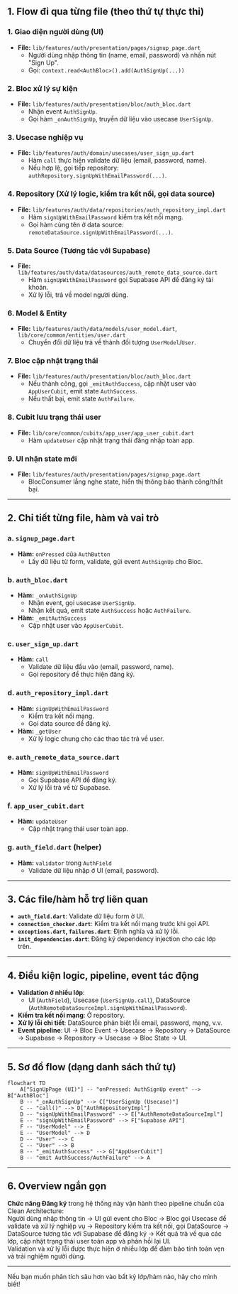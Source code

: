 ## 1. Flow đi qua từng file (theo thứ tự thực thi)

### 1. Giao diện người dùng (UI)

- **File:** `lib/features/auth/presentation/pages/signup_page.dart`
  - Người dùng nhập thông tin (name, email, password) và nhấn nút "Sign Up".
  - Gọi: `context.read<AuthBloc>().add(AuthSignUp(...))`

### 2. Bloc xử lý sự kiện

- **File:** `lib/features/auth/presentation/bloc/auth_bloc.dart`
  - Nhận event `AuthSignUp`.
  - Gọi hàm `_onAuthSignUp`, truyền dữ liệu vào usecase `UserSignUp`.

### 3. Usecase nghiệp vụ

- **File:** `lib/features/auth/domain/usecases/user_sign_up.dart`
  - Hàm `call` thực hiện validate dữ liệu (email, password, name).
  - Nếu hợp lệ, gọi tiếp repository: `authRepository.signUpWithEmailPassword(...)`.

### 4. Repository (Xử lý logic, kiểm tra kết nối, gọi data source)

- **File:** `lib/features/auth/data/repositories/auth_repository_impl.dart`
  - Hàm `signUpWithEmailPassword` kiểm tra kết nối mạng.
  - Gọi hàm cùng tên ở data source: `remoteDataSource.signUpWithEmailPassword(...)`.

### 5. Data Source (Tương tác với Supabase)

- **File:** `lib/features/auth/data/datasources/auth_remote_data_source.dart`
  - Hàm `signUpWithEmailPassword` gọi Supabase API để đăng ký tài khoản.
  - Xử lý lỗi, trả về model người dùng.

### 6. Model & Entity

- **File:** `lib/features/auth/data/models/user_model.dart`, `lib/core/common/entities/user.dart`
  - Chuyển đổi dữ liệu trả về thành đối tượng `UserModel`/`User`.

### 7. Bloc cập nhật trạng thái

- **File:** `lib/features/auth/presentation/bloc/auth_bloc.dart`
  - Nếu thành công, gọi `_emitAuthSuccess`, cập nhật user vào `AppUserCubit`, emit state `AuthSuccess`.
  - Nếu thất bại, emit state `AuthFailure`.

### 8. Cubit lưu trạng thái user

- **File:** `lib/core/common/cubits/app_user/app_user_cubit.dart`
  - Hàm `updateUser` cập nhật trạng thái đăng nhập toàn app.

### 9. UI nhận state mới

- **File:** `lib/features/auth/presentation/pages/signup_page.dart`
  - BlocConsumer lắng nghe state, hiển thị thông báo thành công/thất bại.

---

## 2. Chi tiết từng file, hàm và vai trò

### a. `signup_page.dart`

- **Hàm:** `onPressed` của `AuthButton`
  - Lấy dữ liệu từ form, validate, gửi event `AuthSignUp` cho Bloc.

### b. `auth_bloc.dart`

- **Hàm:** `_onAuthSignUp`
  - Nhận event, gọi usecase `UserSignUp`.
  - Nhận kết quả, emit state `AuthSuccess` hoặc `AuthFailure`.
- **Hàm:** `_emitAuthSuccess`
  - Cập nhật user vào `AppUserCubit`.

### c. `user_sign_up.dart`

- **Hàm:** `call`
  - Validate dữ liệu đầu vào (email, password, name).
  - Gọi repository để thực hiện đăng ký.

### d. `auth_repository_impl.dart`

- **Hàm:** `signUpWithEmailPassword`
  - Kiểm tra kết nối mạng.
  - Gọi data source để đăng ký.
- **Hàm:** `_getUser`
  - Xử lý logic chung cho các thao tác trả về user.

### e. `auth_remote_data_source.dart`

- **Hàm:** `signUpWithEmailPassword`
  - Gọi Supabase API để đăng ký.
  - Xử lý lỗi trả về từ Supabase.

### f. `app_user_cubit.dart`

- **Hàm:** `updateUser`
  - Cập nhật trạng thái user toàn app.

### g. `auth_field.dart` (helper)

- **Hàm:** `validator` trong `AuthField`
  - Validate dữ liệu nhập ở UI (email, password).

---

## 3. Các file/hàm hỗ trợ liên quan

- **`auth_field.dart`**: Validate dữ liệu form ở UI.
- **`connection_checker.dart`**: Kiểm tra kết nối mạng trước khi gọi API.
- **`exceptions.dart`, `failures.dart`**: Định nghĩa và xử lý lỗi.
- **`init_dependencies.dart`**: Đăng ký dependency injection cho các lớp trên.

---

## 4. Điều kiện logic, pipeline, event tác động

- **Validation ở nhiều lớp**:
  - UI (`AuthField`), Usecase (`UserSignUp.call`), DataSource (`AuthRemoteDataSourceImpl.signUpWithEmailPassword`).
- **Kiểm tra kết nối mạng**: Ở repository.
- **Xử lý lỗi chi tiết**: DataSource phân biệt lỗi email, password, mạng, v.v.
- **Event pipeline**: UI → Bloc Event → Usecase → Repository → DataSource → Supabase → Repository → Usecase → Bloc State → UI.

---

## 5. Sơ đồ flow (dạng danh sách thứ tự)

```mermaid
flowchart TD
    A["SignUpPage (UI)"] -- "onPressed: AuthSignUp event" --> B["AuthBloc"]
    B -- "_onAuthSignUp" --> C["UserSignUp (Usecase)"]
    C -- "call()" --> D["AuthRepositoryImpl"]
    D -- "signUpWithEmailPassword" --> E["AuthRemoteDataSourceImpl"]
    E -- "signUpWithEmailPassword" --> F["Supabase API"]
    F -- "UserModel" --> E
    E -- "UserModel" --> D
    D -- "User" --> C
    C -- "User" --> B
    B -- "_emitAuthSuccess" --> G["AppUserCubit"]
    B -- "emit AuthSuccess/AuthFailure" --> A
```

---

## 6. Overview ngắn gọn

**Chức năng Đăng ký** trong hệ thống này vận hành theo pipeline chuẩn của Clean Architecture:  
Người dùng nhập thông tin → UI gửi event cho Bloc → Bloc gọi Usecase để validate và xử lý nghiệp vụ → Repository kiểm tra kết nối, gọi DataSource → DataSource tương tác với Supabase để đăng ký → Kết quả trả về qua các lớp, cập nhật trạng thái user toàn app và phản hồi lại UI.  
Validation và xử lý lỗi được thực hiện ở nhiều lớp để đảm bảo tính toàn vẹn và trải nghiệm người dùng.

---

Nếu bạn muốn phân tích sâu hơn vào bất kỳ lớp/hàm nào, hãy cho mình biết!
